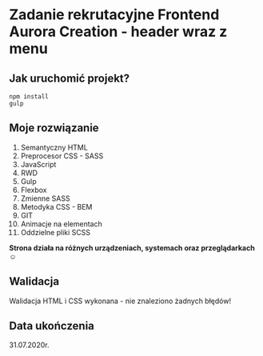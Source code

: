 # Zadanie rekrutacyjne Frontend Aurora Creation - header wraz z menu

## Jak uruchomić projekt?
```
npm install
gulp
```

## Moje rozwiązanie
1. Semantyczny HTML
2. Preprocesor CSS - SASS
3. JavaScript
4. RWD
5. Gulp
6. Flexbox
7. Zmienne SASS
8. Metodyka CSS - BEM
9. GIT
10. Animacje na elementach
11. Oddzielne pliki SCSS

**Strona działa na różnych urządzeniach, systemach oraz przeglądarkach** :relaxed:

## Walidacja
Walidacja HTML i CSS wykonana - nie znaleziono żadnych błędów!

## Data ukończenia
31.07.2020r.
